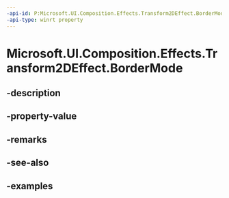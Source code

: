 ```yaml
---
-api-id: P:Microsoft.UI.Composition.Effects.Transform2DEffect.BorderMode
-api-type: winrt property
---
```


<!-- Property syntax.
public EffectBorderMode BorderMode { get;  set; }
-->

# Microsoft.UI.Composition.Effects.Transform2DEffect.BorderMode

## -description

## -property-value

## -remarks

## -see-also

## -examples

